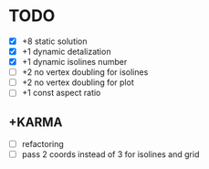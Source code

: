 # TODO

- [X] +8 static solution
- [X] +1 dynamic detalization
- [X] +1 dynamic isolines number 
- [ ] +2 no vertex doubling for isolines
- [ ] +2 no vertex doubling for plot
- [ ] +1 const aspect ratio

## +KARMA
- [ ] refactoring
- [ ] pass 2 coords instead of 3 for isolines and grid
